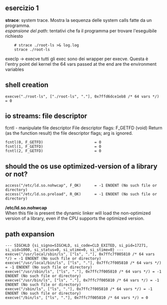 ## esercizio 1
**strace**: system trace. Mostra la sequenza delle system calls fatte da un programma.<br>
*espansione del path*: tentativi che fa il programma per trovare l'eseguibile richiesto

```
	# strace ./root-ls >& log.log
	strace ./root-ls
```

execlp -> execve
	tutti gli exec sono dei wrapper per execve. Questa è l'entry point del kernel
	the 64 vars passed at the end are the environment variables

## shell creation
	execve("./root-ls", ["./root-ls", "."], 0x7ffd6dce1eb8 /* 64 vars */) = 0

## io streams: file descriptor
fcntl - manipulate file descriptor
File descriptor flags: 
	F_GETFD (void)
	              Return  (as  the function result) the file descriptor flags; arg
	              is ignored.

	fcntl(0, F_GETFD)                       = 0
	fcntl(1, F_GETFD)                       = 0
	fcntl(2, F_GETFD)                       = 0

## should the os use optimized-version of a library or not?
	access("/etc/ld.so.nohwcap", F_OK)      = -1 ENOENT (No such file or directory)
	access("/etc/ld.so.preload", R_OK)      = -1 ENOENT (No such file or directory)

**/etc/ld.so.nohwcap** <br>
	When this file is present the dynamic linker will load the non-optimized version of a library, even if the CPU supports the optimized version.



## path expansion
	--- SIGCHLD {si_signo=SIGCHLD, si_code=CLD_EXITED, si_pid=17271, si_uid=1000, si_status=0, si_utime=0, si_stime=0} ---
	execve("/usr/local/sbin/ls", ["ls", "."], 0x7ffc7f005810 /* 64 vars */) = -1 ENOENT (No such file or directory)
	execve("/usr/local/bin/ls", ["ls", "."], 0x7ffc7f005810 /* 64 vars */) = -1 ENOENT (No such file or directory)
	execve("/usr/sbin/ls", ["ls", "."], 0x7ffc7f005810 /* 64 vars */) = -1 ENOENT (No such file or directory)
	execve("/usr/bin/ls", ["ls", "."], 0x7ffc7f005810 /* 64 vars */) = -1 ENOENT (No such file or directory)
	execve("/sbin/ls", ["ls", "."], 0x7ffc7f005810 /* 64 vars */) = -1 ENOENT (No such file or directory)
	execve("/bin/ls", ["ls", "."], 0x7ffc7f005810 /* 64 vars */) = 0
